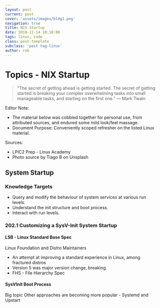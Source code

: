 ```yaml
---
layout: post
current: post
cover: 'assets/images/bldg1.png'
navigation: true
title: NIX Startup
date: 2018-11-14 10:18:00
tags: linux, code
class: post-template
subclass: 'post tag-linux'
author: rob
---
```


# Topics - NIX Startup

> “The secret of getting ahead is getting started. The secret of getting started is breaking your complex overwhelming tasks into small manageable tasks, and starting on the first one.” ― Mark Twain

Editor Note:
- The material below was cobbled together for personal use, from attributed sources, and endured some mild look/feel massage.
- Document Purpose: Conveniently scoped refresher on the listed Linux material.

Sources: 
- LPIC2 Prep - Linux Academy
- Photo source by Tiago B on Unsplash

## System Startup
### Knowledge Targets
- Query and modify the behaviour of system services at various run levels. 
- Understand the init structure and boot process. 
- Interact with run levels.

### 202.1 Customizing a SysV-Init System Startup
#### LSB - Linux Standard Base Spec
Linux Foundation and Distro Maintainers
- An attempt at improving a standard experience in Linux, among fractured distros
- Version 5 was major version change, breaking.
- FHS - File Hierarchy Spec

#### SysVInit Boot Process
Big topic
Other approaches are becoming more popular - Systemd and Upstart




